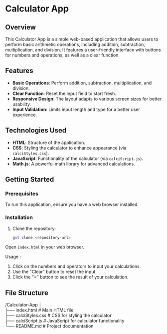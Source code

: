 # Calculator App

## Overview

This Calculator App is a simple web-based application that allows users to perform basic arithmetic operations, including addition, subtraction, multiplication, and division. It features a user-friendly interface with buttons for numbers and operations, as well as a clear function.

## Features

- **Basic Operations**: Perform addition, subtraction, multiplication, and division.
- **Clear Function**: Reset the input field to start fresh.
- **Responsive Design**: The layout adapts to various screen sizes for better usability.
- **Input Validation**: Limits input length and type for a better user experience.

## Technologies Used

- **HTML**: Structure of the application.
- **CSS**: Styling the calculator to enhance appearance (via `calciStyles.css`).
- **JavaScript**: Functionality of the calculator (via `calciScript.js`).
- **Math.js**: A powerful math library for advanced calculations.

## Getting Started

### Prerequisites

To run this application, ensure you have a web browser installed.

### Installation

1. Clone the repository:
   ```bash
   git clone <repository-url>
   
Open ```index.html``` in your web browser.


Usage : 
1. Click on the numbers and operators to input your calculations.
2. Use the "Clear" button to reset the input.
3. Click the "=" button to see the result of your calculation.

## File Structure
/Calculator-App │<br>
├── index.html # Main HTML file <br>
├── calciStyles.css # CSS for styling the calculator <br>
├── calciScript.js # JavaScript for calculator functionality <br>
└── README.md # Project documentation
